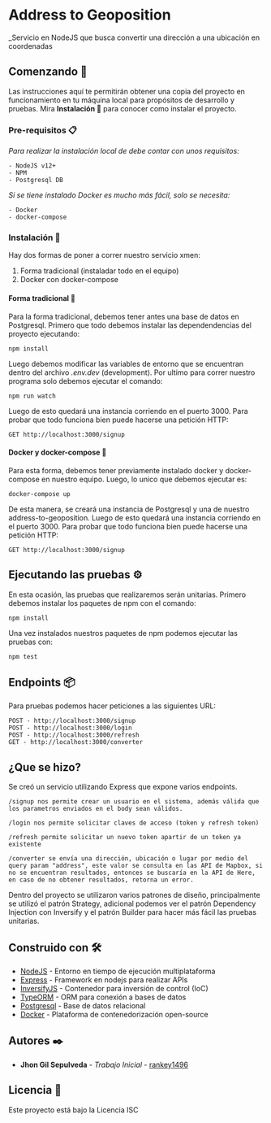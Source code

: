 # Address to Geoposition
_Servicio en NodeJS que busca convertir una dirección a una ubicación en coordenadas

## Comenzando 🚀
Las instrucciones aquí te permitirán obtener una copia del proyecto en funcionamiento en tu máquina local para propósitos de desarrollo y pruebas.
Mira **Instalación 🔧** para conocer como instalar el proyecto.

### Pre-requisitos 📋
_Para realizar la instalación local de debe contar con unos requisitos:_
```
- NodeJS v12+
- NPM
- Postgresql DB
```
_Si se tiene instalado Docker es mucho más fácil, solo se necesita:_
```
- Docker
- docker-compose
```

### Instalación 🔧
Hay dos formas de poner a correr nuestro servicio xmen:
1. Forma tradicional (instaladar todo en el equipo)
2. Docker con docker-compose

#### Forma tradicional 🔧
Para la forma tradicional, debemos tener antes una base de datos en Postgresql.
Primero que todo debemos instalar las dependendencias del proyecto ejecutando:
```
npm install
```
Luego debemos modificar las variables de entorno que se encuentran dentro del archivo _.env.dev_ (development).
Por ultimo para correr nuestro programa solo debemos ejecutar el comando:
```
npm run watch
```
Luego de esto quedará una instancia corriendo en el puerto 3000.
Para probar que todo funciona bien puede hacerse una petición HTTP:
```
GET http://localhost:3000/signup
```

#### Docker y docker-compose 🔧
Para esta forma, debemos tener previamente instalado docker y docker-compose en nuestro equipo.
Luego, lo unico que debemos ejecutar es:
```
docker-compose up
```
De esta manera, se creará una instancia de Postgresql y una de nuestro address-to-geoposition.
Luego de esto quedará una instancia corriendo en el puerto 3000.
Para probar que todo funciona bien puede hacerse una petición HTTP:
```
GET http://localhost:3000/signup
```

## Ejecutando las pruebas ⚙️
En esta ocasión, las pruebas que realizaremos serán unitarias.
Primero debemos instalar los paquetes de npm con el comando:
```
npm install
```
Una vez instalados nuestros paquetes de npm podemos ejecutar las pruebas con:
```
npm test
```

## Endpoints 📦
Para pruebas podemos hacer peticiones a las siguientes URL:
```
POST - http://localhost:3000/signup
POST - http://localhost:3000/login
POST - http://localhost:3000/refresh
GET - http://localhost:3000/converter
```

## ¿Que se hizo?
Se creó un servicio utilizando Express que expone varios endpoints.
```
/signup nos permite crear un usuario en el sistema, además válida que los parametros enviados en el body sean válidos.
```
```
/login nos permite solicitar claves de acceso (token y refresh token)
```
```
/refresh permite solicitar un nuevo token apartir de un token ya existente
```
```
/converter se envía una dirección, ubicación o lugar por medio del query param "address", este valor se consulta en las API de Mapbox, si no se encuentran resultados, entonces se buscaría en la API de Here, en caso de no obtener resultados, retorna un error.
```
Dentro del proyecto se utilizaron varios patrones de diseño, principalmente se utilizó el patrón Strategy, adicional podemos ver el patrón Dependency Injection con Inversify y el patrón Builder para hacer más fácil las pruebas unitarias.

## Construido con 🛠️
* [NodeJS](https://nodejs.org/) - Entorno en tiempo de ejecución multiplataforma
* [Express](https://expressjs.com/) - Framework en nodejs para realizar APIs
* [InversifyJS](https://github.com/inversify/InversifyJS) - Contenedor para inversión de control (IoC)
* [TypeORM](https://typeorm.io/#/) - ORM para conexión a bases de datos
* [Postgresql](https://www.postgresql.org/) - Base de datos relacional
* [Docker](https://www.docker.com/) - Plataforma de contenedorización open-source

## Autores ✒️

* **Jhon Gil Sepulveda** - *Trabajo Inicial* - [rankey1496](https://github.com/rankey1496)

## Licencia 📄

Este proyecto está bajo la Licencia ISC